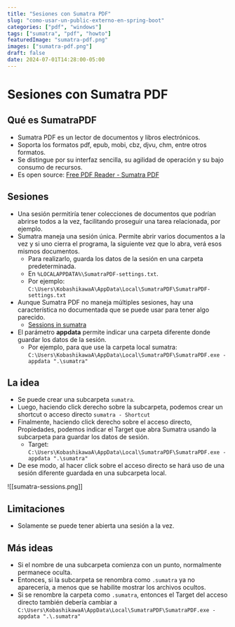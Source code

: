 ```yaml
---
title: "Sesiones con Sumatra PDF"
slug: "como-usar-un-public-externo-en-spring-boot"
categories: ["pdf", "windows"]
tags: ["sumatra", "pdf", "howto"]
featuredImage: "sumatra-pdf.png"
images: ["sumatra-pdf.png"]
draft: false
date: 2024-07-01T14:28:00-05:00
---
```

# Sesiones con Sumatra PDF

## Qué es SumatraPDF

- Sumatra PDF es un lector de documentos y libros electrónicos.
- Soporta los formatos pdf, epub, mobi, cbz, djvu, chm, entre otros formatos.
- Se distingue por su interfaz sencilla, su agilidad de operación y su bajo consumo de recursos.
- Es open source: [Free PDF Reader - Sumatra PDF](https://www.sumatrapdfreader.org/free-pdf-reader)

## Sesiones

- Una sesión permitiría tener colecciones de documentos que podrían abrirse todos a la vez, facilitando proseguir una tarea relacionada, por ejemplo.
- Sumatra maneja una sesión única. Permite abrir varios documentos a la vez y si uno cierra el programa, la siguiente vez que lo abra, verá esos mismos documentos.
	- Para realizarlo, guarda los datos de la sesión en una carpeta predeterminada.
	- En `%LOCALAPPDATA%\SumatraPDF-settings.txt`.
	- Por ejemplo: `C:\Users\KobashikawaA\AppData\Local\SumatraPDF\SumatraPDF-settings.txt`
- Aunque Sumatra PDF no maneja múltiples sesiones, hay una característica no documentada que se puede usar para tener algo parecido.
	- [Sessions in sumatra](https://forum.sumatrapdfreader.org/t/sessions-in-sumatra/1272)
- El parámetro **appdata** permite indicar una carpeta diferente donde guardar los datos de la sesión.
	- Por ejemplo, para que use la carpeta local sumatra: `C:\Users\KobashikawaA\AppData\Local\SumatraPDF\SumatraPDF.exe -appdata ".\sumatra"`

## La idea

- Se puede crear una subcarpeta `sumatra`. 
- Luego, haciendo click derecho sobre la subcarpeta, podemos crear un shortcut o acceso directo `sumatra - Shortcut`
- Finalmente, haciendo click derecho sobre el acceso directo, Propiedades, podemos indicar el Target que abra Sumatra usando la subcarpeta para guardar los datos de sesión.
	- Target: `C:\Users\KobashikawaA\AppData\Local\SumatraPDF\SumatraPDF.exe -appdata ".\sumatra"`
- De ese modo, al hacer click sobre el acceso directo se hará uso de una sesión diferente guardada en una subcarpeta local.

![[sumatra-sessions.png]]

## Limitaciones

- Solamente se puede tener abierta una sesión a la vez.

## Más ideas

- Si el nombre de una subcarpeta comienza con un punto, normalmente permanece oculta.
- Entonces, si la subcarpeta se renombra como `.sumatra` ya no aparecería, a menos que se habilite mostrar los archivos ocultos.
- Si se renombre la carpeta como `.sumatra`, entonces el Target del acceso directo también debería cambiar a `C:\Users\KobashikawaA\AppData\Local\SumatraPDF\SumatraPDF.exe -appdata ".\.sumatra"`